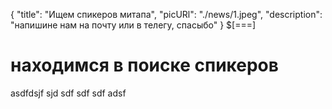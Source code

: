 {
    "title": "Ищем спикеров митапа",
    "picURl": "./news/1.jpeg",
    "description": "напишине нам на почту или в телегу, спасыбо"
}
$[===]

# находимся в поиске спикеров

asdfdsjf sjd
sdf sdf sdf adsf
